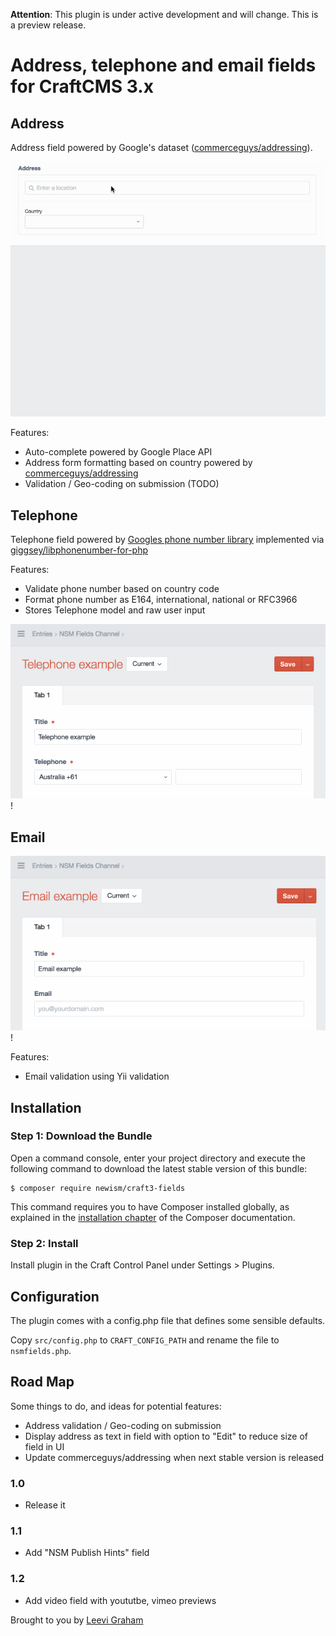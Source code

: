 **Attention**: This plugin is under active development and will change. This is a preview release.

# Address, telephone and email fields for CraftCMS 3.x

## Address

Address field powered by Google's dataset ([commerceguys/addressing](https://github.com/commerceguys/addressing)).

![Address Demo](resources/img/address-demo.gif)

Features:

* Auto-complete powered by Google Place API
* Address form formatting based on country powered by [commerceguys/addressing](https://github.com/commerceguys/addressing)
* Validation / Geo-coding on submission (TODO)

## Telephone

Telephone field powered by [Googles phone number library](https://github.com/googlei18n/libphonenumber) implemented via [giggsey/libphonenumber-for-php](https://github.com/googlei18n/libphonenumber/)

Features:

* Validate phone number based on country code
* Format phone number as E164, international, national or RFC3966
* Stores Telephone model and raw user input

![Telephone Demo](resources/img/telephone-demo.gif)!

## Email

![Email Demo](resources/img/email-demo.gif)!

Features:

* Email validation using Yii validation

## Installation

### Step 1: Download the Bundle

Open a command console, enter your project directory and execute the
following command to download the latest stable version of this bundle:

```console
$ composer require newism/craft3-fields
```

This command requires you to have Composer installed globally, as explained
in the [installation chapter](https://getcomposer.org/doc/00-intro.md)
of the Composer documentation.

### Step 2: Install

Install plugin in the Craft Control Panel under Settings > Plugins.
 
## Configuration

The plugin comes with a config.php file that defines some sensible defaults. 

Copy `src/config.php` to `CRAFT_CONFIG_PATH` and rename the file to `nsmfields.php`.

## Road Map

Some things to do, and ideas for potential features:

* Address validation / Geo-coding on submission
* Display address as text in field with option to "Edit" to reduce size of field in UI
* Update commerceguys/addressing when next stable version is released

### 1.0

* Release it

### 1.1

* Add "NSM Publish Hints" field

### 1.2

* Add video field with yoututbe, vimeo previews





Brought to you by [Leevi Graham](http://newism.com.au)
